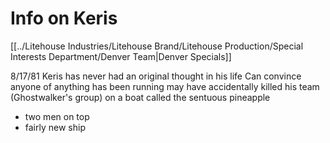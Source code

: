 # Info on Keris
[[../Litehouse Industries/Litehouse Brand/Litehouse Production/Special Interests Department/Denver Team|Denver Specials]]

8/17/81
Keris has never had an original thought in his life
Can convince anyone of anything
has been running
may have accidentally killed his team (Ghostwalker's group)
on a boat called the sentuous pineapple
- two men on top
- fairly new ship
